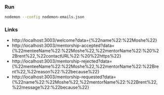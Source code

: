 ### Run

```bash
nodemon --config nodemon-emails.json
```

### Links

- http://localhost:3003/welcome?data={%22name%22:%22Moshe%22}
- http://localhost:3003/mentorship-accepted?data={%22menteeName%22:%22Moshe%22,%22mentorName%22:%20%22Brent%22,%22contactURL%22:%20%22https%22}
- http://localhost:3003/mentorship-rejected?data={%22menteeName%22:%22Moshe%22,%22mentorName%22:%22Brent%22,%22reason%22:%22because%22}
- http://localhost:3003/mentorship-requested?data={%22name%22:%22Moshe%22,%22mentorName%22:%22Brent%22,%22message%22:%22because%22}